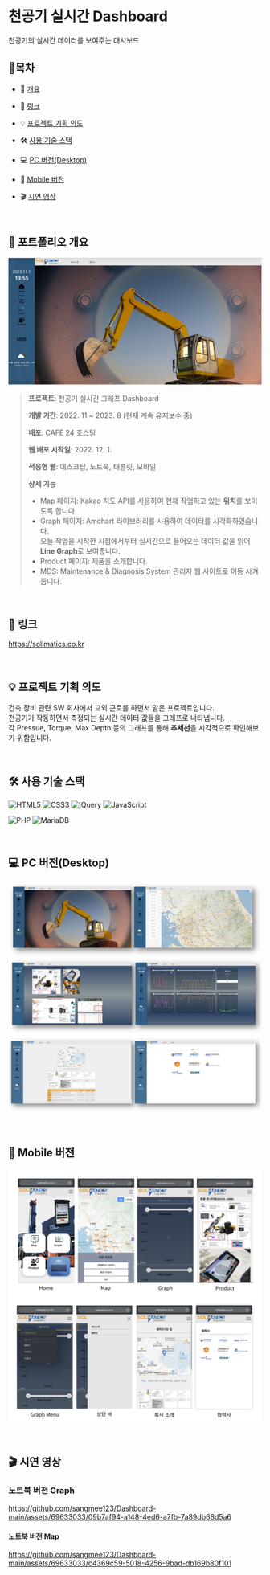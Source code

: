 # 천공기 실시간 Dashboard 
천공기의 실시간 데이터를 보여주는 대시보드

## 📗목차 

- 📝 [개요](#-포트폴리오-개요)

- 🔗 [링크](#-링크)

- 💡 [프로젝트 기획 의도](#-프로젝트-기획-의도)

- 🛠 [사용 기술 스택](#-사용-기술-스택)
  
- 💻 [PC 버전(Desktop)](#-pc-버전desktop)
  
- 📱 [Mobile 버전](#-mobile-버전)

- 🎬 [시연 영상](#-시연-영상)

<br>

## 📝 포트폴리오 개요
<img src="images/readme_home.png">

>**프로젝트**: 천공기 실시간 그래프 Dashboard
>
>**개발 기간**: 2022. 11 ~ 2023. 8 (현재 계속 유지보수 중) 
>
>**배포**: CAFE 24 호스팅
>
>**웹 배포 시작일**: 2022. 12. 1.
>
>**적응형 웹**: 데스크탑, 노트북, 태블릿, 모바일
>
>**상세 기능**
>- Map 페이지: Kakao 지도 API를 사용하여 현재 작업하고 있는 <b>위치</b>를 보이도록 합니다. 
>- Graph 페이지: Amchart 라이브러리를 사용하여 데이터를 시각화하였습니다.<br>오늘 작업을 시작한 시점에서부터 실시간으로 들어오는 데이터 값을 읽어 <b>Line Graph</b>로 보여줍니다.
>- Product 페이지: 제품을 소개합니다.
>- MDS: Maintenance & Diagnosis System 관리자 웹 사이트로 이동 시켜줍니다.

<br> 

## 🔗 링크
https://solimatics.co.kr

<br> 

## 💡 프로젝트 기획 의도
건축 장비 관련 SW 회사에서 교외 근로를 하면서 맡은 프로젝트입니다.<br>
천공기가 작동하면서 측정되는 실시간 데이터 값들을 그래프로 나타냅니다.<br>
각 Pressue, Torque, Max Depth 등의 그래프를 통해 <b>추세선</b>을 시각적으로 확인해보기 위함입니다.

<br> 

## 🛠 사용 기술 스택
![HTML5](https://img.shields.io/badge/html5-%23E34F26.svg?style=for-the-badge&logo=html5&logoColor=white)
![CSS3](https://img.shields.io/badge/css3-%231572B6.svg?style=for-the-badge&logo=css3&logoColor=white)
![jQuery](https://img.shields.io/badge/jquery-%230769AD.svg?style=for-the-badge&logo=jquery&logoColor=white)
![JavaScript](https://img.shields.io/badge/javascript-%23323330.svg?style=for-the-badge&logo=javascript&logoColor=%23F7DF1E)

![PHP](https://img.shields.io/badge/php-%23777BB4.svg?style=for-the-badge&logo=php&logoColor=white)
![MariaDB](https://img.shields.io/badge/MariaDB-003545?style=for-the-badge&logo=mariadb&logoColor=white)

<br> 

## 💻 PC 버전(Desktop)
<img src="images/readme1.jpg"><img src="images/readme2.jpg"><img src="images/readme3.jpg">

<br>

## 📱 Mobile 버전
<img src="images/001.png"><img src="images/002.png">

<br>

## 🎬 시연 영상


### 노트북 버전 Graph

https://github.com/sangmee123/Dashboard-main/assets/69633033/09b7af94-a148-4ed6-a7fb-7a89db68d5a6

#### 노트북 버전 Map

https://github.com/sangmee123/Dashboard-main/assets/69633033/c4369c59-5018-4256-9bad-db169b80f101



